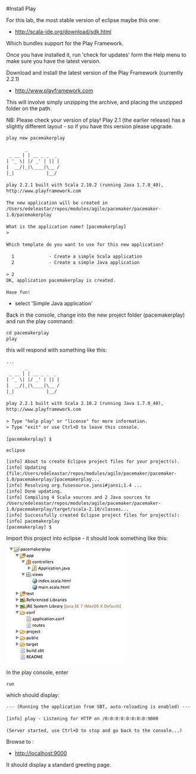 #Install Play

For this lab, the most stable version of eclipse maybe this one:

 - <http://scala-ide.org/download/sdk.html>

Which bundles support for the Play Framework.

Once you have installed it, run 'check for updates' form the Help menu to make sure you have the latest version.

Download and install the latest version of the Play Framework (currently 2.2.1)

- <http://www.playframework.com>

This will involve simply unzipping the archive, and placing the unzipped folder on the path.

NB: Please check your version of play! Play 2.1 (the earlier release) has a slightly different layout - so if you have this version please upgrade.

~~~
play new pacemakerplay
~~~

~~~
       _
 _ __ | | __ _ _  _
| '_ \| |/ _' | || |
|  __/|_|\____|\__ /
|_|            |__/

play 2.2.1 built with Scala 2.10.2 (running Java 1.7.0_40), http://www.playframework.com

The new application will be created in /Users/edeleastar/repos/modules/agile/pacemaker/pacemaker-1.0/pacemakerplay

What is the application name? [pacemakerplay]
>

Which template do you want to use for this new application?

  1             - Create a simple Scala application
  2             - Create a simple Java application

> 2
OK, application pacemakerplay is created.

Have fun!
~~~

- select 'Simple Java application'

Back in the console, change into the new project folder (pacemakerplay) and run the play command:

~~~
cd pacemakerplay
play
~~~

this will respond with something like this:

~~~
...
       _
 _ __ | | __ _ _  _
| '_ \| |/ _' | || |
|  __/|_|\____|\__ /
|_|            |__/

play 2.2.1 built with Scala 2.10.2 (running Java 1.7.0_40), http://www.playframework.com

> Type "help play" or "license" for more information.
> Type "exit" or use Ctrl+D to leave this console.

[pacemakerplay] $
~~~


~~~
eclipse
~~~

~~~
[info] About to create Eclipse project files for your project(s).
[info] Updating {file:/Users/edeleastar/repos/modules/agile/pacemaker/pacemaker-1.0/pacemakerplay/}pacemakerplay...
[info] Resolving org.fusesource.jansi#jansi;1.4 ...
[info] Done updating.
[info] Compiling 4 Scala sources and 2 Java sources to /Users/edeleastar/repos/modules/agile/pacemaker/pacemaker-1.0/pacemakerplay/target/scala-2.10/classes...
[info] Successfully created Eclipse project files for project(s):
[info] pacemakerplay
[pacemakerplay] $
~~~

Import this project into eclipse - it should look something like this:

![](img/00.png)

In the play console, enter 

~~~
run
~~~

which should display:

~~~
--- (Running the application from SBT, auto-reloading is enabled) ---

[info] play - Listening for HTTP on /0:0:0:0:0:0:0:0:9000

(Server started, use Ctrl+D to stop and go back to the console...)
~~~

Browse to :

- <http://localhost:9000>

It should display a standard greeting page.
